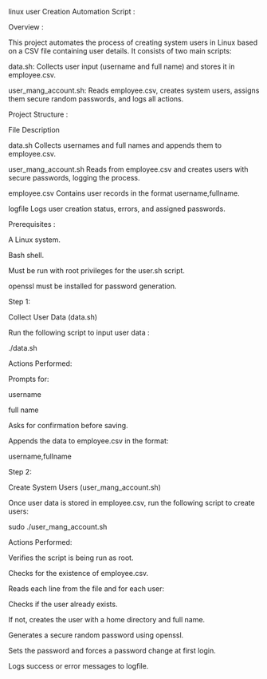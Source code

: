 linux user Creation Automation Script :


Overview :


This project automates the process of creating system users in Linux based on a CSV file containing user details. It consists of two main scripts:

data.sh: Collects user input (username and full name) and stores it in employee.csv.

user_mang_account.sh: Reads employee.csv, creates system users, assigns them secure random passwords, and logs all actions.

Project Structure :

File	Description

data.sh	Collects usernames and full names and appends them to employee.csv.

user_mang_account.sh Reads from employee.csv and creates users with secure passwords, logging the process.

employee.csv	Contains user records in the format username,fullname.

logfile	Logs user creation status, errors, and assigned passwords.

Prerequisites :

A Linux system.

Bash shell.

Must be run with root privileges for the user.sh script.

openssl must be installed for password generation.

 Step 1:
 
 Collect User Data (data.sh)
 
Run the following script to input user data :

./data.sh

Actions Performed:

Prompts for:

username

full name

Asks for confirmation before saving.

Appends the data to employee.csv in the format:

username,fullname

Step 2:

Create System Users (user_mang_account.sh)

Once user data is stored in employee.csv, run the following script to create users:

sudo ./user_mang_account.sh

Actions Performed:

Verifies the script is being run as root.

Checks for the existence of employee.csv.

Reads each line from the file and for each user:

Checks if the user already exists.

If not, creates the user with a home directory and full name.

Generates a secure random password using openssl.

Sets the password and forces a password change at first login.

Logs success or error messages to logfile.

